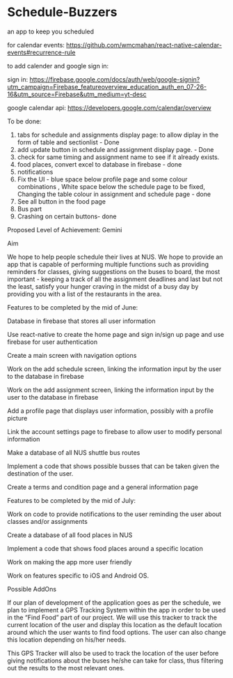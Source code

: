 # Schedule-Buzzers
an app to keep you scheduled


for calendar events: https://github.com/wmcmahan/react-native-calendar-events#recurrence-rule

to add calender and google sign in:

sign in: https://firebase.google.com/docs/auth/web/google-signin?utm_campaign=Firebase_featureoverview_education_auth_en_07-26-16&utm_source=Firebase&utm_medium=yt-desc

google calendar api: https://developers.google.com/calendar/overview

To be done:
1) tabs for schedule and assignments display page: to allow diplay in the form of table and sectionlist - Done
2) add update button in schedule and assignment display page. - Done
3) check for same timing and assignment name to see if it already exists. 
4) food places, convert excel to database in firebase - done
5) notifications
6) Fix the UI - blue space below profile page and some colour combinations ,  White space below the schedule page to be fixed, Changing the table colour in assignment and schedule page - done
7) See all button in the food page
8) Bus part 
9) Crashing on certain buttons- done


Proposed Level of Achievement: Gemini

Aim

We hope to help people schedule their lives at NUS. We hope to provide an app that is capable of performing multiple functions such as providing reminders for classes, giving suggestions on the buses to board, the most important - keeping a track of all the assignment deadlines and last but not the least, satisfy your hunger craving in the midst of a busy day by providing you with a list of the restaurants in the area.

Features to be completed by the mid of June:

Database in firebase that stores all user information

Use react-native to create the home page and sign in/sign up page and use firebase for user authentication

Create a main screen with navigation options

Work on the add schedule screen, linking the information input by the user to the database in firebase

Work on the add assignment screen, linking the information input by the user to the database in firebase

Add a profile page that displays user information, possibly with a profile picture

Link the account settings page to firebase to allow user to modify personal information

Make a database of all NUS shuttle bus routes

Implement a code that shows possible busses that can be taken given the destination of the user.

Create a terms and condition page and a general information page

Features to be completed by the mid of July:

Work on code to provide notifications to the user reminding the user about classes and/or assignments

Create a database of all food places in NUS

Implement a code that shows food places around a specific location

Work on making the app more user friendly

Work on features specific to iOS and Android OS.

Possible AddOns

If our plan of development of the application goes as per the schedule, we plan to implement a GPS Tracking System within the app in order to be used in the “Find Food” part of our project. We will use this tracker to track the current location of the user and display this location as the default location around which the user wants to find food options. The user can also change this location depending on his/her needs.

This GPS Tracker will also be used to track the location of the user before giving notifications about the buses he/she can take for class, thus filtering out the results to the most relevant ones.
